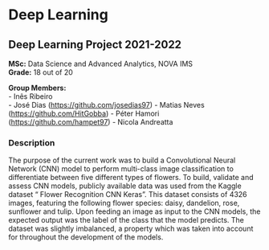 # Deep Learning 
## Deep Learning Project 2021-2022   
   
**MSc:** Data Science and Advanced Analytics, NOVA IMS   
**Grade:** 18 out of 20  
   
**Group Members:**   
\- Inês Ribeiro   
\- José Dias (https://github.com/josedias97)
\- Matias Neves (https://github.com/HitGobba)
\- Péter Hamori (https://github.com/hampet97)
\- Nicola Andreatta 
    
### Description 
The purpose of the current work was to build a Convolutional Neural Network (CNN) model
to perform multi-class image classification to differentiate between five different types of
flowers. To build, validate and assess CNN models, publicly available data was used from
the Kaggle dataset “ Flower Recognition CNN Keras”. This dataset consists of 4326
images, featuring the following flower species: daisy, dandelion, rose, sunflower and tulip.
Upon feeding an image as input to the CNN models, the expected output was the label of
the class that the model predicts. The dataset was slightly imbalanced, a property which was
taken into account for throughout the development of the models.
